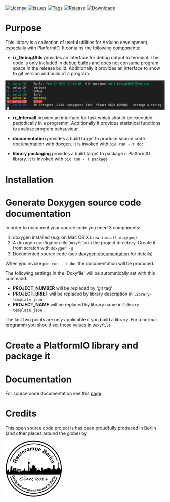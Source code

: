 [![License](https://img.shields.io/badge/License-CC%20BY--SA%204.0-lightgrey.svg)](https://creativecommons.org/licenses/by-sa/4.0)
[![Issues](https://img.shields.io/github/issues/resterampeberlin/rr_ArduinoUtils)](https://github.com/resterampeberlin/rr_ArduinoUtils/issues)
[![Tags](https://img.shields.io/github/v/tag/resterampeberlin/rr_ArduinoUtils)](https://github.com/resterampeberlin/rr_ArduinoUtils/tags)
[![Release](https://img.shields.io/github/v/release/resterampeberlin/rr_ArduinoUtils)](https://github.com/resterampeberlin/rr_Arduinotils.git)
[![Downloads](https://img.shields.io/github/downloads/resterampeberlin/rr_ArduinoUtils/total)](https://github.com/resterampeberlin/rr_ArduinoUtils.git)
              
# Purpose

This library is a collection of useful utilities for Arduino development, especially with PlatformIO. It 
contains the following components:

- **rr_DebugUtils** provides an interface for debug output to terminal. The code is only included in debug builds and 
does not consume program space in the release build. 
Additionally it provides an interface to show to git version and build of a program.

![Screenshot](img/Screenshot.png)

- **rr_Intervall** provied an interface for task which should be executed periodically in a programm. Additionally it provides
statistical functions to analyse program behauviour.

- **documentation** provides a build target to produce source code documentation with doxgen. 
It is invoked with `pio run - t doc`

- **library packaging** provides a build target to package a PlatformIO library. 
It is invoked with `pio run - t package`

# Installation

# Generate Doxygen source code documentation

In order to document your source code you need 3 components:

1. doxygen installed (e.g. on Mac OS X `brew install doxygen`)
2. A doxygen configation file `Doxyfile` in the project directory. Create it from scratch with `doxygen -g`
3. Documented source code (see [doxygen documentation](https://www.doxygen.nl/) for details)

When ypu invoke `pio run - t doc` the documentation will be produced. 

The following settings in the 'Doxyfile' will be automatically set with this command:
- **PROJECT_NUMBER** will be replaced by 'git tag'
- **PROJECT_BRIEF** will be replaced by library description in `library-template.json`
- **PROJECT_NAME** will be replaced by library name in `library-template.json`

The last two points are only applicable if you build a library. 
For a normal programm you should set those values in `Doxyfile`

# Create a PlatformIO library and package it

# Documentation

For source code documentation see this [page](https://resterampeberlin.github.io/rr_ArduinoUtils/).

# Credits

This open source code project is has been proudfully produced in Berlin (and other places around the globe) by

![Logo](img/Logo180x180.png)



